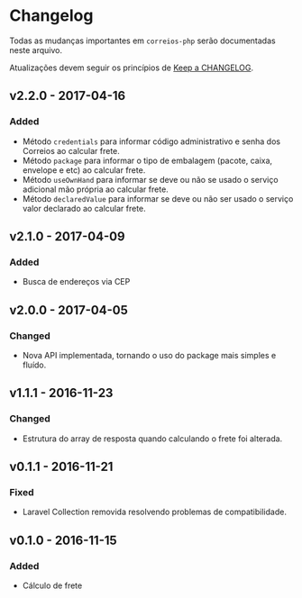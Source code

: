 # Changelog

Todas as mudanças importantes em `correios-php` serão documentadas neste arquivo.

Atualizações devem seguir os princípios de [Keep a CHANGELOG](http://keepachangelog.com/).

## v2.2.0 - 2017-04-16

### Added
- Método `credentials` para informar código administrativo e senha dos Correios ao calcular frete.
- Método `package` para informar o tipo de embalagem (pacote, caixa, envelope e etc) ao calcular frete.
- Método `useOwnHand` para informar se deve ou não se usado o serviço adicional mão própria ao calcular frete.
- Método `declaredValue` para informar se deve ou não ser usado o serviço valor declarado ao calcular frete.

## v2.1.0 - 2017-04-09

### Added
- Busca de endereços via CEP

## v2.0.0 - 2017-04-05

### Changed
- Nova API implementada, tornando o uso do package mais simples e fluído.

## v1.1.1 - 2016-11-23

### Changed
- Estrutura do array de resposta quando calculando o frete foi alterada.

## v0.1.1 - 2016-11-21

### Fixed
- Laravel Collection removida resolvendo problemas de compatibilidade.

## v0.1.0 - 2016-11-15

### Added
- Cálculo de frete
